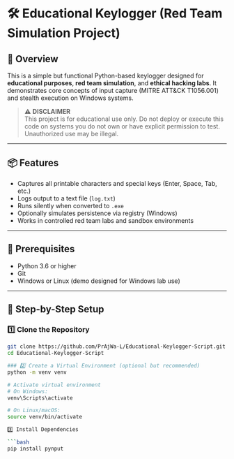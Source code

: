 # 🛠️ Educational Keylogger (Red Team Simulation Project)

## 🧠 Overview

This is a simple but functional Python-based keylogger designed for **educational purposes**, **red team simulation**, and **ethical hacking labs**. It demonstrates core concepts of input capture (MITRE ATT&CK T1056.001) and stealth execution on Windows systems.

> ⚠️ **DISCLAIMER**  
> This project is for educational use only. Do not deploy or execute this code on systems you do not own or have explicit permission to test. Unauthorized use may be illegal.

---

## 📦 Features

- Captures all printable characters and special keys (Enter, Space, Tab, etc.)
- Logs output to a text file (`log.txt`)
- Runs silently when converted to `.exe`
- Optionally simulates persistence via registry (Windows)
- Works in controlled red team labs and sandbox environments

---

## 🧰 Prerequisites

- Python 3.6 or higher
- Git
- Windows or Linux (demo designed for Windows lab use)

---

## 🚀 Step-by-Step Setup

### 1️⃣ Clone the Repository

```bash
git clone https://github.com/PrAjWa-L/Educational-Keylogger-Script.git
cd Educational-Keylogger-Script

### 2️⃣ Create a Virtual Environment (optional but recommended)
python -m venv venv

# Activate virtual environment
# On Windows:
venv\Scripts\activate

# On Linux/macOS:
source venv/bin/activate

3️⃣ Install Dependencies

```bash 
pip install pynput


